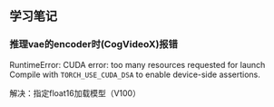 ## 学习笔记

### 推理vae的encoder时(CogVideoX)报错	
RuntimeError: CUDA error: too many resources requested for launch
Compile with `TORCH_USE_CUDA_DSA` to enable device-side assertions.

解决：指定float16加载模型（V100）
<!--stackedit_data:
eyJoaXN0b3J5IjpbLTE2MDk1OTU3MTFdfQ==
-->